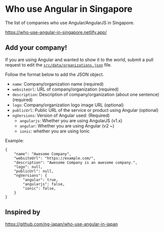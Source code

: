 # Who use Angular in Singapore

The list of companies who use Angular/AngularJS in Singapore.

https://who-use-angular-in-singapore.netlify.app/

## Add your company!

If you are using Angular and wanted to show it to the world, submit a pull request to edit the [`src/data/organizations.json`][organizations] file.

Follow the format below to add the JSON object.

- `name`: Company/organization name (required)
- `websiteUrl`: URL of company/organization (required)
- `description`: Description of company/organization (about one sentence) (required)
- `logo`: Company/organization logo image URL (optional)
- `publicUrl`: Public URL of the service or product using Angular (optional)
- `ngVersions`: Version of Angular used: (Required)
  - `angularjs`: Whether you are using AngularJS (v1.x)
  - `angular`: Whether you are using Angular (v2 ~)
  - `ionic`: whether you are using Ionic

Example:

```
{
    "name": "Awesome Company",
    "websiteUrl": "https://example.com/",
    "description": "Awesome Company is an awesome company.",
    "logo": null,
    "publicUrl": null,
    "ngVersions": {
        "angular": true,
        "angularjs": false,
        "ionic": false,
    }
}
```

## Inspired by

https://github.com/ng-japan/who-use-angular-in-japan

[organizations]: https://github.com/ng-singapore/who-use-angular-in-singapore/blob/master/src/data/organizations.json
